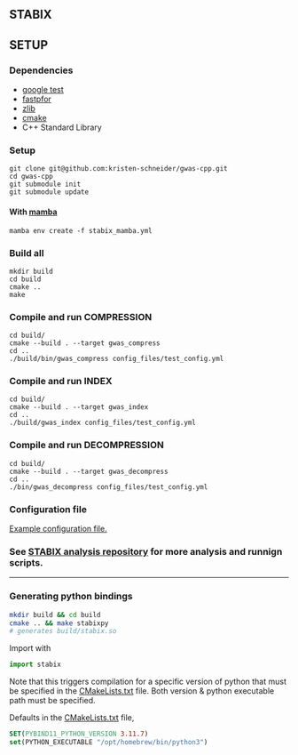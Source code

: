 ## STABIX

## SETUP

### Dependencies
- [google test](https://github.com/google/googletest)
- [fastpfor](https://github.com/lemire/FastPFor/blob/master/README.md)
- [zlib](https://www.zlib.net)
- [cmake](https://cmake.org)
- C++ Standard Library

### Setup
```
git clone git@github.com:kristen-schneider/gwas-cpp.git
cd gwas-cpp
git submodule init
git submodule update
```

#### With [mamba](https://mamba.readthedocs.io/en/latest/installation/mamba-installation.html)
```
mamba env create -f stabix_mamba.yml
```

### Build all
```
mkdir build
cd build
cmake ..
make
```

### Compile and run COMPRESSION
```angular2html
cd build/
cmake --build . --target gwas_compress
cd ..
./build/bin/gwas_compress config_files/test_config.yml
```

### Compile and run INDEX
```angular2html
cd build/
cmake --build . --target gwas_index
cd ..
./build/gwas_index config_files/test_config.yml
```

### Compile and run DECOMPRESSION
```angular2html
cd build/
cmake --build . --target gwas_decompress
cd ..
./bin/gwas_decompress config_files/test_config.yml
```

### Configuration file
[Example configuration file.](https://github.com/kristen-schneider/gwas-cpp/blob/config_files/test_config.yml)<br>

### See [STABIX analysis repository](https://github.com/kristen-schneider/stabix-analysis) for more analysis and runnign scripts.

---

### Generating python bindings

```bash
mkdir build && cd build
cmake .. && make stabixpy
# generates build/stabix.so
```

Import with
```py
import stabix
```

Note that this triggers compilation for a specific version 
of python that must be specified in the [CMakeLists.txt]() file.
Both version & python executable path must be specified.

Defaults in the [CMakeLists.txt]() file,

```cmake
SET(PYBIND11_PYTHON_VERSION 3.11.7)
set(PYTHON_EXECUTABLE "/opt/homebrew/bin/python3")
```
